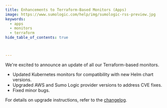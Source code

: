 ```yaml
---
title: Enhancements to Terraform-Based Monitors (Apps)
image: https://www.sumologic.com/help/img/sumologic-rss-preview.jpg
keywords:
  - apps
  - monitors
  - terraform
hide_table_of_contents: true



---
```


We're excited to announce an update of all our Terraform-based monitors. 

- Updated Kubernetes monitors for compatibility with new Helm chart versions.
- Upgraded AWS and Sumo Logic provider versions to address CVE fixes.
- Fixed minor bugs.

For details on upgrade instructions, refer to the [changelog](https://github.com/SumoLogic/terraform-sumologic-sumo-logic-monitor/releases).
